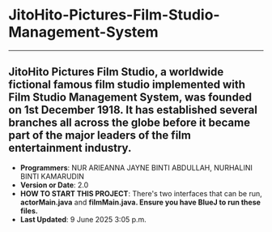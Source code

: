 # JitoHito-Pictures-Film-Studio-Management-System
-----------------------------------------------------------------------------------------------------------------------------------------------------------------------------------------------------------------------
JitoHito Pictures Film Studio, a worldwide fictional famous film studio implemented with Film Studio Management System, was founded on 1st December 1918. It has established several branches all across the globe before it became part of the major leaders of the film entertainment industry.
-----------------------------------------------------------------------------------------------------------------------------------------------------------------------------------------------------------------------
- <b>Programmers</b>: NUR ARIEANNA JAYNE BINTI ABDULLAH, NURHALINI BINTI KAMARUDIN
- <b>Version or Date</b>: 2.0
- <b>HOW TO START THIS PROJECT</b>: There's two interfaces that can be run, <b>actorMain.java</b> and <b>filmMain.java. Ensure you have BlueJ to run these files.</b>
- <b>Last Updated</b>: 9 June 2025 3:05 p.m.
